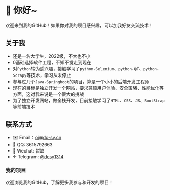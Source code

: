 # 👀 你好~
欢迎来到我的GitHub！如果你对我的项目感兴趣，可以加我好友交流技术！

## 关于我
- 还是一名大学生，2022级，不大也不小
- 0基础选择软件工程，不知不觉走到现在
- 对`Python`较为感兴趣，接触学习了`python-Selenium`、`python-QT`、`python-Scrapy`等技术，学习从未停止
- 参与过几个`Java-Springboot`的项目，算是一个小小的后端开发工程师
- 现在的目标是独立开发一个网站，要求兼顾用户体验、安全策略、性能优化等方面，这对我来说是一个很大的挑战
- 为了独立开发网站，做全栈开发，目前接触学习了`HTML`、`CSS`、`JS`、`BootStrap`等前端技术

## 联系方式

- ✉️ Email：oi@dc-sy.cn
- 🐧 QQ: 3615792663
- 📧 Wechat: 暂缺
- ✈ Telegram: [@dcsy1314](https://t.me/dcsy1314)

### 我的项目

欢迎浏览我的GitHub，了解更多我参与和开发的项目！
